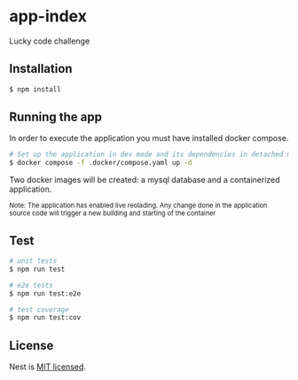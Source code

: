# app-index
Lucky code challenge

## Installation

```bash
$ npm install
```

## Running the app

In order to execute the application you must have installed docker compose.

```bash
# Set up the application in dev mode and its dependencies in detached mode
$ docker compose -f .docker/compose.yaml up -d
```

Two docker images will be created: a mysql database and a containerized application.

<sub>Note: The application has enabled live reolading. Any change done in the application source code will trigger a new building and starting of the container<sub>

## Test

```bash
# unit tests
$ npm run test

# e2e tests
$ npm run test:e2e

# test coverage
$ npm run test:cov
```

## License

Nest is [MIT licensed](LICENSE).
